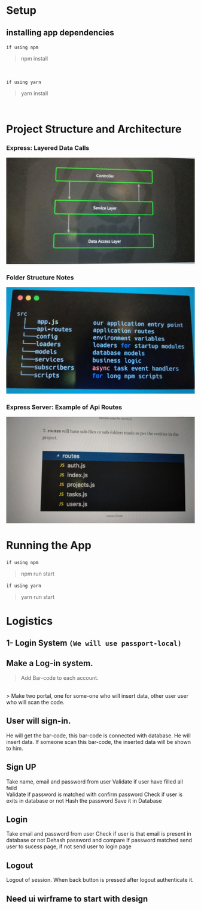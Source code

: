 # Setup
## installing app dependencies

`if using npm`
> npm install
<br/>

`if using yarn`
<br/>
> yarn install

<br/> 

# Project Structure and Architecture

<h3>Express: Layered Data Calls</h3>
<img src="./images/LayedArchitecture.jpg"/>
<h3>Folder Structure Notes</h3>
<img src="./images/FolderStructure.jpg"/>
<h3>Express Server: Example of Api Routes</h3>
<img src="./images/exampleRoutes.jpg"/>

# Running the App

`if using npm`
> npm run start 

`if using yarn` 
> yarn run start

# Logistics

## 1- Login System `(We will use passport-local)`

## Make a Log-in system.
> Add Bar-code to each account.
<br/>
> Make two portal, one for some-one who will insert data, other user user who will scan the code.

## User will sign-in.
He will get the bar-code, this bar-code is connected with database.
He will insert data.
If someone scan this bar-code, the inserted data will be shown to him.

## Sign UP

Take name, email and password from user 
Validate if user have filled all feild  
Validate if password is matched with confirm password 
Check if user is exits in database or not 
Hash the password 
Save it in Database 

## Login

Take email and password from user 
Check if user is that email is present in database or not 
Dehash password and compare 
If password matched send user to sucess page, if not send user to login page 

## Logout

Logout of session.
When back button is pressed after logout authenticate it.

## Need ui wirframe to start with design



